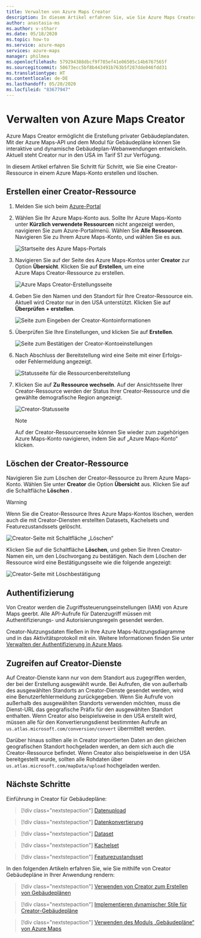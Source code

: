 ```yaml
---
title: Verwalten von Azure Maps Creator
description: In diesem Artikel erfahren Sie, wie Sie Azure Maps Creator verwalten.
author: anastasia-ms
ms.author: v-stharr
ms.date: 05/18/2020
ms.topic: how-to
ms.service: azure-maps
services: azure-maps
manager: philmea
ms.openlocfilehash: 579294388dbcf9f785ef41e06505c14b6767565f
ms.sourcegitcommit: 50673ecc5bf8b443491b763b5f287dde046fdd31
ms.translationtype: HT
ms.contentlocale: de-DE
ms.lasthandoff: 05/20/2020
ms.locfileid: "83677947"
---
```

# <a name="manage-azure-maps-creator"></a>Verwalten von Azure Maps Creator

Azure Maps Creator ermöglicht die Erstellung privater Gebäudeplandaten. Mit der Azure Maps-API und dem Modul für Gebäudepläne können Sie interaktive und dynamische Gebäudeplan-Webanwendungen entwickeln. Aktuell steht Creator nur in den USA im Tarif S1 zur Verfügung.

In diesem Artikel erfahren Sie Schritt für Schritt, wie Sie eine Creator-Ressource in einem Azure Maps-Konto erstellen und löschen.

## <a name="create-creator-resource"></a>Erstellen einer Creator-Ressource

1. Melden Sie sich beim [Azure-Portal](https://portal.azure.com)

2. Wählen Sie Ihr Azure Maps-Konto aus. Sollte Ihr Azure Maps-Konto unter **Kürzlich verwendete Ressourcen** nicht angezeigt werden, navigieren Sie zum Azure-Portalmenü. Wählen Sie **Alle Ressourcen**. Navigieren Sie zu Ihrem Azure Maps-Konto, und wählen Sie es aus.

    ![Startseite des Azure Maps-Portals](./media/how-to-manage-creator/select-maps-account.png)

3. Navigieren Sie auf der Seite des Azure Maps-Kontos unter **Creator** zur Option **Übersicht**. Klicken Sie auf **Erstellen**, um eine Azure Maps Creator-Ressource zu erstellen.

    ![Azure Maps Creator-Erstellungsseite](./media/how-to-manage-creator/creator-blade-settings.png)

4. Geben Sie den Namen und den Standort für Ihre Creator-Ressource ein. Aktuell wird Creator nur in den USA unterstützt. Klicken Sie auf **Überprüfen + erstellen**.

   ![Seite zum Eingeben der Creator-Kontoinformationen](./media/how-to-manage-creator/creator-creation-dialog.png)

5. Überprüfen Sie Ihre Einstellungen, und klicken Sie auf **Erstellen**.

    ![Seite zum Bestätigen der Creator-Kontoeinstellungen](./media/how-to-manage-creator/creator-create-dialog.png)

6. Nach Abschluss der Bereitstellung wird eine Seite mit einer Erfolgs- oder Fehlermeldung angezeigt.

   ![Statusseite für die Ressourcenbereitstellung](./media/how-to-manage-creator/creator-resource-created.png)

7. Klicken Sie auf **Zu Ressource wechseln**. Auf der Ansichtsseite Ihrer Creator-Ressource werden der Status Ihrer Creator-Ressource und die gewählte demografische Region angezeigt.

    ![Creator-Statusseite](./media/how-to-manage-creator/creator-resource-view.png)

   >[!NOTE]
   >Auf der Creator-Ressourcenseite können Sie wieder zum zugehörigen Azure Maps-Konto navigieren, indem Sie auf „Azure Maps-Konto“ klicken.

## <a name="delete-creator-resource"></a>Löschen der Creator-Ressource

Navigieren Sie zum Löschen der Creator-Ressource zu Ihrem Azure Maps-Konto. Wählen Sie unter **Creator** die Option **Übersicht** aus. Klicken Sie auf die Schaltfläche **Löschen** .

>[!WARNING]
>Wenn Sie die Creator-Ressource Ihres Azure Maps-Kontos löschen, werden auch die mit Creator-Diensten erstellten Datasets, Kachelsets und Featurezustandssets gelöscht.

![Creator-Seite mit Schaltfläche „Löschen“](./media/how-to-manage-creator/creator-delete.png)

Klicken Sie auf die Schaltfläche **Löschen**, und geben Sie Ihren Creator-Namen ein, um den Löschvorgang zu bestätigen. Nach dem Löschen der Ressource wird eine Bestätigungsseite wie die folgende angezeigt:

![Creator-Seite mit Löschbestätigung](./media/how-to-manage-creator/creator-confirmdelete.png)

## <a name="authentication"></a>Authentifizierung

Von Creator werden die Zugriffssteuerungseinstellungen (IAM) von Azure Maps geerbt. Alle API-Aufrufe für Datenzugriff müssen mit Authentifizierungs- und Autorisierungsregeln gesendet werden.

Creator-Nutzungsdaten fließen in Ihre Azure Maps-Nutzungsdiagramme und in das Aktivitätsprotokoll mit ein.  Weitere Informationen finden Sie unter [Verwalten der Authentifizierung in Azure Maps](https://docs.microsoft.com/azure/azure-maps/how-to-manage-authentication).

## <a name="access-to-creator-services"></a>Zugreifen auf Creator-Dienste

Auf Creator-Dienste kann nur von dem Standort aus zugegriffen werden, der bei der Erstellung ausgewählt wurde. Bei Aufrufen, die von außerhalb des ausgewählten Standorts an Creator-Dienste gesendet werden, wird eine Benutzerfehlermeldung zurückgegeben. Wenn Sie Aufrufe von außerhalb des ausgewählten Standorts verwenden möchten, muss die Dienst-URL das geografische Präfix für den ausgewählten Standort enthalten. Wenn Creator also beispielsweise in den USA erstellt wird, müssen alle für den Konvertierungsdienst bestimmten Aufrufe an `us.atlas.microsoft.com/conversion/convert` übermittelt werden.

Darüber hinaus sollten alle in Creator importierten Daten an den gleichen geografischen Standort hochgeladen werden, an dem sich auch die Creator-Ressource befindet. Wenn Creator also beispielsweise in den USA bereitgestellt wurde, sollten alle Rohdaten über `us.atlas.microsoft.com/mapData/upload` hochgeladen werden.

## <a name="next-steps"></a>Nächste Schritte

Einführung in Creator für Gebäudepläne:

> [!div class="nextstepaction"]
> [Datenupload](creator-indoor-maps.md#upload-a-drawing-package)

> [!div class="nextstepaction"]
> [Datenkonvertierung](creator-indoor-maps.md#convert-a-drawing-package)

> [!div class="nextstepaction"]
> [Dataset](creator-indoor-maps.md#datasets)

> [!div class="nextstepaction"]
> [Kachelset](creator-indoor-maps.md#tilesets)

> [!div class="nextstepaction"]
> [Featurezustandsset](creator-indoor-maps.md#feature-statesets)

In den folgenden Artikeln erfahren Sie, wie Sie mithilfe von Creator Gebäudepläne in Ihrer Anwendung rendern:

> [!div class="nextstepaction"]
> [Verwenden von Creator zum Erstellen von Gebäudeplänen](tutorial-creator-indoor-maps.md)

> [!div class="nextstepaction"]
> [Implementieren dynamischer Stile für Creator-Gebäudepläne](indoor-map-dynamic-styling.md)

> [!div class="nextstepaction"]
> [Verwenden des Moduls „Gebäudepläne“ von Azure Maps](how-to-use-indoor-module.md)